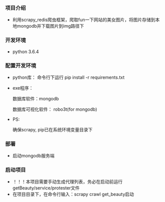 

### 项目介绍
- 利用scrapy_redis爬虫框架，爬取fun一下网站的美女图片，将图片存储到本地mongodb并下载图片到img路径下


### 开发环境
- python 3.6.4

### 配置开发环境
- python库：
    命令行下运行 pip install -r requirements.txt

- exe程序：

    数据库软件：mongodb

    数据库可视化软件： robo3t(for mongodb)


- PS:

    确保scrapy, pip已在系统环境变量目录下

### 部署
- 启动mongodb服务端


### 启动项目
- ！！！本项目需要手动生成代理列表，务必在启动前运行getBeauty/service/protester文件
- 在项目目录下，在命令行输入：scrapy crawl get_beauty启动    

